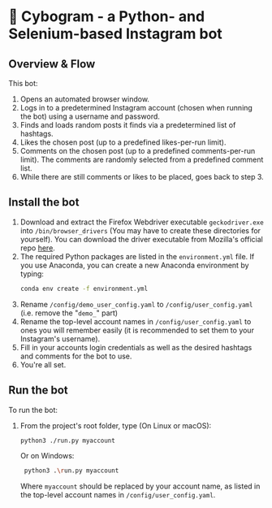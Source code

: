 # 🤖 Cybogram - a Python- and Selenium-based Instagram bot
## Overview & Flow
This bot:
1. Opens an automated browser window.
2. Logs in to a predetermined Instagram account (chosen when running the bot) using a username and password.
3. Finds and loads random posts it finds via a predetermined list of hashtags.
4. Likes the chosen post (up to a predefined likes-per-run limit).
5. Comments on the chosen post (up to a predefined comments-per-run limit). The comments are randomly selected from a predefined comment list.
6. While there are still comments or likes to be placed, goes back to step 3. 
## Install the bot
1. Download and extract the Firefox Webdriver executable `geckodriver.exe` into `/bin/browser_drivers` (You may have to create these directories for yourself). You can download the driver executable from Mozilla's official repo [here](https://github.com/mozilla/geckodriver/releases). 
2. The required Python packages are listed in the `environment.yml` file. If you use Anaconda, you can create a new Anaconda environment by typing:
    ```bash
    conda env create -f environment.yml
    ```
3. Rename `/config/demo_user_config.yaml` to `/config/user_config.yaml` (i.e. remove the "`demo_`" part)
4. Rename the top-level account names in `/config/user_config.yaml` to ones you will remember easily (it is recommended to set them to your Instagram's username).
5. Fill in your accounts login credentials as well as the desired hashtags and comments for the bot to use.
6. You're all set.

## Run the bot
To run the bot:
1. From the project's root folder, type (On Linux or macOS):
    ```bash
    python3 ./run.py myaccount
    ```
   Or on Windows:
   ```bash
    python3 .\run.py myaccount
    ```
   Where `myaccount` should be replaced by your account name, as listed in the top-level account names in `/config/user_config.yaml`.
